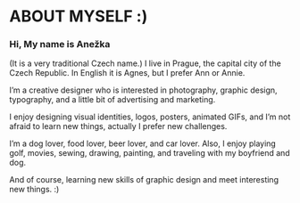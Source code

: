 # ABOUT MYSELF  :)

### Hi, My name is Anežka 
(It is a very traditional Czech name.) I live in Prague, the capital city of the Czech Republic.
In English it is Agnes, but I prefer Ann or Annie. 

I’m  a creative designer who is interested in photography, graphic design, typography, and a little bit of advertising and marketing. 

I enjoy designing visual identities, logos, posters, animated GIFs, and I’m not afraid to learn new things, actually I prefer new challenges.

I’m a dog lover, food lover, beer lover, and car lover. 
Also, I enjoy playing golf, movies, sewing, drawing, painting, and traveling with my boyfriend and dog.

And of course, learning new skills of graphic design and meet interesting new things. :) 
